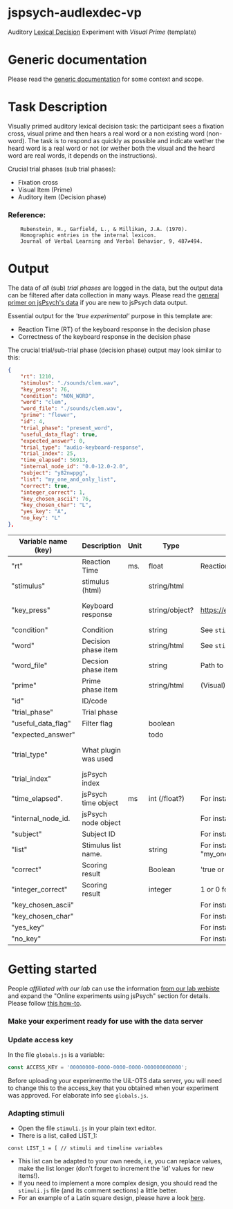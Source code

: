 # jspsych-audlexdec-vp
Auditory [Lexical Decision](https://en.wikipedia.org/wiki/Lexical_decision_task) Experiment with _Visual Prime_ (template)

# Generic documentation
Please read the [generic documentation](https://github.com/UiL-OTS-labs/jspsych-uil-template-docs) for some context and scope.

# Task Description
Visually primed auditory lexical decision task: the participant sees a fixation cross, visual prime and then hears a real word or a non existing word (non-word). The task is to respond as quickly as possible and indicate wether the heard word is a real word or not (or wether both the visual and the heard word are real words, it depends on the instructions).

Crucial trial phases (sub trial phases):
- Fixation cross
- Visual Item (Prime)
- Auditory item (Decision phase)

### Reference:
        Rubenstein, H., Garfield, L., & Millikan, J.A. (1970).
        Homographic entries in the internal lexicon.
        Journal of Verbal Learning and Verbal Behavior, 9, 487≠494.
        
# Output
The data of _all_ (sub) _trial phases_ are logged in the data, but the output data can be filtered after data collection in many ways.
Please read the [general primer on jsPsych's data](https://github.com/UiL-OTS-labs/jspsych-output) if you are new to jsPsych data output.

Essential output for the _'true experimental'_ purpose in this template are:

- Reaction Time (RT) of the keyboard response in the decision phase
- Correctness of the keyboard response in the decision phase

The crucial trial/sub-trial phase (decision phase) output may look similar to this:

```json
{
    "rt": 1210,
    "stimulus": "./sounds/clem.wav",
    "key_press": 76,
    "condition": "NON_WORD",
    "word": "clem",
    "word_file": "./sounds/clem.wav",
    "prime": "flower",
    "id": 4,
    "trial_phase": "present_word",
    "useful_data_flag": true,
    "expected_answer": 0,
    "trial_type": "audio-keyboard-response",
    "trial_index": 25,
    "time_elapsed": 56913,
    "internal_node_id": "0.0-12.0-2.0",
    "subject": "y82nwppg",
    "list": "my_one_and_only_list",
    "correct": true,
    "integer_correct": 1,
    "key_chosen_ascii": 76,
    "key_chosen_char": "L",
    "yes_key": "A",
    "no_key": "L"
},
```

Variable name (key) | Description          | Unit  | Type           | Comments                             | jsPsych default | Template default | Plugin name
--------------------|----------------------|-------|----------------|--------------------------------------|-----------------|------------------|------------
"rt"                | Reaction Time        | ms.   | float          | Reaction time in milliseconds        | yes             |                  |
"stimulus"          | stimulus (html)      |       | string/html    |                                      | yes             |                  |
"key_press"         | Keyboard response    |       | string/object? | https://en.wikipedia.org/wiki/ASCII  | yes             |                  | audio-keyboard-response
"condition"         | Condition            |       | string         | See ```stimuli.js```                 | no              | yes              |
"word"              | Decision phase item  |       | string/html    | See ```stimuli.js, index.html```     | no              | yes              |
"word_file"         | Decsion phase item   |       | string         | Path to "word" audio file            | no              | yes              |
"prime"             | Prime phase item     |       | string/html    | (Visual) Prime                       | no              | yes              |
"id"                | ID/code              |       |                |                                      | yes             |                  |
"trial_phase"       | Trial phase          |       |                |                                      | no              | yes              |
"useful_data_flag"  | Filter flag          |       | boolean        |                                      | no              | yes              |
"expected_answer"   |                      |       | todo           |                                      | no              | no/yes/willbe.   |
"trial_type"        | What plugin was used |       |                |                                      | yes             |                  | "audio-keyboard-response"
"trial_index"       | jsPsych index        |       |                |                            	       | yes             |                  |
"time_elapsed".     | jsPsych time object  | ms    | int (/float?)  | For instance: 45062                  | yes             |                  |
"internal_node_id.  | jsPsych node object  |       |                | For instance:"0.0-11.0-1.4"          | yes             |                  |
"subject"           | Subject ID           |       |                | For instance: "8oo722dq"             |                 | yes              |
"list"              | Stimulus list name.  |       | string         | For instance: "my_one_and_only_list" | no              | yes              |
"correct"           | Scoring result       |       | Boolean        | 'true or false' score of response    |                 | yes              |
"integer_correct"   | Scoring result       |       | integer        | 1 or 0 for correct or incorrect      |                 | yes              |
"key_chosen_ascii"  |                      |       |                | For instance: 65                     | no              | yes              |
"key_chosen_char"   |                      |       |                | For instance: "A"                    | no              | yes              |
"yes_key"           |                      |       |                | For instance:  "A"                   | no              | yes              |
"no_key"            |                      |       |                | For instance: "L"                    | no              | yes              |



# Getting started 
People _affiliated with our lab_ can use the information [from our lab webiste](https://uilots-labs.wp.hum.uu.nl/experiments/overview/) and expand the "Online experiments using jsPsych" section for details. Please follow [this how-to](https://uilots-labs.wp.hum.uu.nl/how-to/online-experimenting/).

### Make your experiment ready for use with the data server

### Update access key
In the file `globals.js` is a variable:
```javascript
const ACCESS_KEY = '00000000-0000-0000-0000-000000000000';
```
Before uploading your experimentto the UiL-OTS data server, you will need to change this to the access_key that you obtained when your experiment was approved. For elaborate info see `globals.js`.


### Adapting stimuli
- Open the file `stimuli.js` in your plain text editor.
- There is a list, called LIST_1:

```javacript
const LIST_1 = [ // stimuli and timeline variables

```
-  This list can be adapted to your own needs, i.e, you can replace values, make the list longer (don't forget to increment the 'id' values for new items!).
- If you need to implement a more complex design, you should read the `stimuli.js` file (and its comment sections) a little better. 
- For an example of a Latin square design, please have a look [here](https://github.com/UiL-OTS-labs/jspsych-spr-mw).


